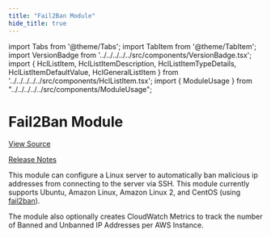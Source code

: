 ```yaml
---
title: "Fail2Ban Module"
hide_title: true
---
```


import Tabs from '@theme/Tabs';
import TabItem from '@theme/TabItem';
import VersionBadge from '../../../../../src/components/VersionBadge.tsx';
import { HclListItem, HclListItemDescription, HclListItemTypeDetails, HclListItemDefaultValue, HclGeneralListItem } from '../../../../../src/components/HclListItem.tsx';
import { ModuleUsage } from "../../../../../src/components/ModuleUsage";

<VersionBadge repoTitle="Security Modules" version="0.71.3" lastModifiedVersion="0.65.9"/>

# Fail2Ban Module

<a href="https://github.com/gruntwork-io/terraform-aws-security/tree/v0.71.3/modules/fail2ban" className="link-button" title="View the source code for this module in GitHub.">View Source</a>

<a href="https://github.com/gruntwork-io/terraform-aws-security/releases/tag/v0.65.9" className="link-button" title="Release notes for only versions which impacted this module.">Release Notes</a>

This module can configure a Linux server to automatically ban malicious ip addresses from connecting to the server
via SSH. This module currently supports Ubuntu, Amazon Linux, Amazon Linux 2, and CentOS (using
[fail2ban](https://www.fail2ban.org)).

The module also optionally creates CloudWatch Metrics to track the number of Banned and Unbanned IP Addresses per AWS
Instance.


<!-- ##DOCS-SOURCER-START
{
  "originalSources": [
    "https://github.com/gruntwork-io/terraform-aws-security/tree/v0.71.3/modules/fail2ban/readme.md",
    "https://github.com/gruntwork-io/terraform-aws-security/tree/v0.71.3/modules/fail2ban/variables.tf",
    "https://github.com/gruntwork-io/terraform-aws-security/tree/v0.71.3/modules/fail2ban/outputs.tf"
  ],
  "sourcePlugin": "module-catalog-api",
  "hash": "dc18be0e83dfcaffc4bd0559f9512688"
}
##DOCS-SOURCER-END -->
